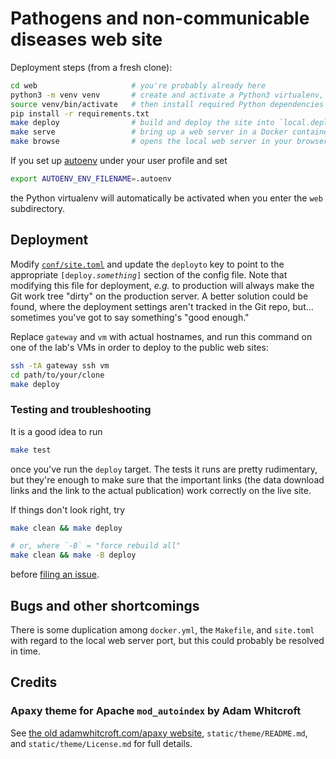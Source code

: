 <!--[![site status](https://tfinternal.research.cchmc.org/gitlab/tftools/teds-viral-tf-survey/badges/master/pipeline.svg)](https://tfinternal.research.cchmc.org/gitlab/tftools/teds-viral-tf-survey/commits/master)-->
# Pathogens and non-communicable diseases web site

Deployment steps (from a fresh clone):

```bash
cd web                     # you're probably already here
python3 -m venv venv       # create and activate a Python3 virtualenv,
source venv/bin/activate   # then install required Python dependencies
pip install -r requirements.txt
make deploy                # build and deploy the site into `local.deploy`
make serve                 # bring up a web server in a Docker container
make browse                # opens the local web server in your browser
```

If you set up [autoenv][] under your user profile and set

```bash
export AUTOENV_ENV_FILENAME=.autoenv
```

the Python virtualenv will automatically be activated when you enter the `web`
subdirectory.


## Deployment

Modify [`conf/site.toml`](conf/site.toml) and update the `deployto` key to
point to the appropriate <code>[deploy.<em>something</em>]</code> section of
the config file. Note that modifying this file for deployment, _e.g._ to
production will always make the Git work tree "dirty" on the production server.
A better solution could be found, where the deployment settings aren't tracked
in the Git repo, but… sometimes you've got to say something's "good enough."

Replace `gateway` and `vm` with actual hostnames, and run this command on one
of the lab's VMs in order to deploy to the public web sites:


```bash
ssh -tA gateway ssh vm
cd path/to/your/clone
make deploy
```

### Testing and troubleshooting

It is a good idea to run

```bash
make test
```

once you've run the `deploy` target. The tests it runs are pretty rudimentary,
but they're enough to make sure that the important links (the data download
links and the link to the actual publication) work correctly on the live site.

If things don't look right, try

```bash
make clean && make deploy

# or, where `-B` = "force rebuild all"
make clean && make -B deploy
```

before [filing an issue][issuetracker].


## Bugs and other shortcomings

There is some duplication among `docker.yml`, the `Makefile`, and `site.toml`
with regard to the local web server port, but this could probably be resolved
in time.


## Credits

### Apaxy theme for Apache `mod_autoindex` by Adam Whitcroft

See [the old adamwhitcroft.com/apaxy website][waybackapaxy],
`static/theme/README.md`, and `static/theme/License.md` for full details.

[autoenv]: https://github.com/hyperupcall/autoenv
[waybackapaxy]: https://web.archive.org/web/20170827153848/http://adamwhitcroft.com/apaxy/
[issuetracker]: https://tfinternal.research.cchmc.org/gitlab/mike/pathogen_ncd/issues
